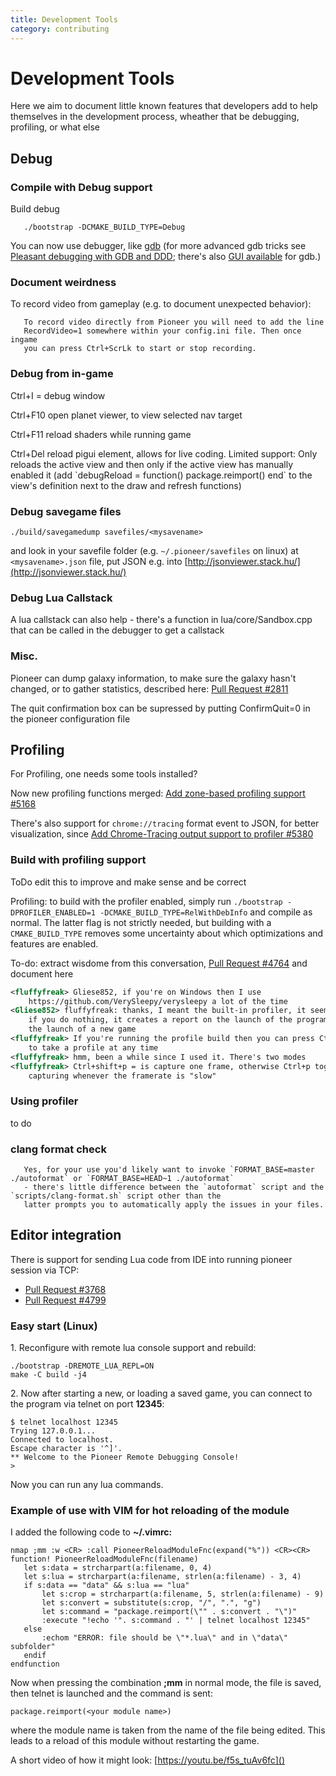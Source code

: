 ```yaml
---
title: Development Tools
category: contributing
---
```


# Development Tools

Here we aim to document little known features that developers add to help themselves in the development process, wheather that be debugging, profiling, or what else

## Debug

### Compile with Debug support

Build debug

`   ./bootstrap -DCMAKE_BUILD_TYPE=Debug`

You can now use debugger, like [gdb](https://felix-knorr.net/blog/using_gdb_directly.html) (for more advanced gdb tricks see [Pleasant debugging with GDB and DDD](https://begriffs.com/posts/2022-07-17-debugging-gdb-ddd.html); there's also [GUI available](https://github.com/epasveer/seer) for gdb.)

### Document weirdness

To record video from gameplay (e.g. to document unexpected behavior):

`   To record video directly from Pioneer you will need to add the line`  
`   RecordVideo=1 somewhere within your config.ini file. Then once ingame`  
`   you can press Ctrl+ScrLk to start or stop recording.`

### Debug from in-game

Ctrl+I = debug window

Ctrl+F10 open planet viewer, to view selected nav target

Ctrl+F11 reload shaders while running game

Ctrl+Del reload pigui element, allows for live coding. Limited support: Only reloads the active view and then only if the active view has manually enabled it (add \`debugReload = function() package.reimport() end\` to the view's definition next to the draw and refresh functions)

### Debug savegame files

`./build/savegamedump savefiles/<mysavename>`

and look in your savefile folder (e.g. `~/.pioneer/savefiles` on linux) at `<mysavename>.json` file, put JSON e.g. into [http://jsonviewer.stack.hu/](http://jsonviewer.stack.hu/)

### Debug Lua Callstack

A lua callstack can also help - there's a function in lua/core/Sandbox.cpp that can be called in the debugger to get a callstack

### Misc.

Pioneer can dump galaxy information, to make sure the galaxy hasn't changed, or to gather statistics, described here:
[Pull Request #2811](https://github.com/pioneerspacesim/pioneer/pull/2811)

The quit confirmation box can be supressed by putting ConfirmQuit=0 in the pioneer configuration file

## Profiling

For Profiling, one needs some tools installed?

Now new profiling functions merged:
[Add zone-based profiling support \#5168](https://github.com/pioneerspacesim/pioneer/pull/5168)

There's also support for `chrome://tracing` format event to JSON, for better visualization, since
[Add Chrome-Tracing output support to profiler \#5380](https://github.com/pioneerspacesim/pioneer/pull/5380)

### Build with profiling support

ToDo edit this to improve and make sense and be correct

Profiling: to build with the profiler enabled, simply run `./bootstrap -DPROFILER_ENABLED=1 -DCMAKE_BUILD_TYPE=RelWithDebInfo` and compile as normal.
The latter flag is not strictly needed, but building with a `CMAKE_BUILD_TYPE` removes some uncertainty about which optimizations and features are enabled.

To-do: extract wisdome from this conversation, [Pull Request #4764](https://github.com/pioneerspacesim/pioneer/pull/4764) and document here

```xml
<fluffyfreak> Gliese852, if you're on Windows then I use
	https://github.com/VerySleepy/verysleepy a lot of the time 
<Gliese852> fluffyfreak: thanks, I meant the built-in profiler, it seems that
	if you do nothing, it creates a report on the launch of the program, and
	the launch of a new game
<fluffyfreak> If you're running the profile build then you can press Ctrl+p
	to take a profile at any time
<fluffyfreak> hmm, been a while since I used it. There's two modes
<fluffyfreak> Ctrl+shift+p = is capture one frame, otherwise Ctrl+p toggles
	capturing whenever the framerate is "slow"
```

### Using profiler

to do

### clang format check

``    Yes, for your use you'd likely want to invoke `FORMAT_BASE=master ./autoformat` or `FORMAT_BASE=HEAD~1 ./autoformat` ``  
``    - there's little difference between the `autoformat` script and the `scripts/clang-format.sh` script other than the  ``  
`   latter prompts you to automatically apply the issues in your files.`

## Editor integration

There is support for sending Lua code from IDE into running pioneer session via TCP:
- [Pull Request #3768](https://github.com/pioneerspacesim/pioneer/pull/3768)
- [Pull Request #4799](https://github.com/pioneerspacesim/pioneer/pull/4799)

### Easy start (Linux)

1\. Reconfigure with remote lua console support and rebuild:

`./bootstrap -DREMOTE_LUA_REPL=ON`  
`make -C build -j4`

2\. Now after starting a new, or loading a saved game, you can connect to the program via telnet on port **12345**:

`$ telnet localhost 12345`  
`Trying 127.0.0.1...`  
`Connected to localhost.`  
`Escape character is '^]'.`  
`** Welcome to the Pioneer Remote Debugging Console!`  
`>`

Now you can run any lua commands.

### Example of use with VIM for hot reloading of the module

I added the following code to **\~/.vimrc:**

`nmap ;mm :w <CR> :call PioneerReloadModuleFnc(expand("%")) <CR><CR>`
`function! PioneerReloadModuleFnc(filename)`  
`   let s:data = strcharpart(a:filename, 0, 4)`  
`   let s:lua = strcharpart(a:filename, strlen(a:filename) - 3, 4)`  
`   if s:data == "data" && s:lua == "lua"`  
`       let s:crop = strcharpart(a:filename, 5, strlen(a:filename) - 9)`  
`       let s:convert = substitute(s:crop, "/", ".", "g")`  
`       let s:command = "package.reimport(\"" . s:convert . "\")"`  
`       :execute "!echo '". s:command . "' | telnet localhost 12345"`  
`   else`  
`       :echom "ERROR: file should be \"*.lua\" and in \"data\" subfolder"`  
`   endif`  
`endfunction`

Now when pressing the combination **;mm** in normal mode, the file is saved, then telnet is launched and the command is sent:

`package.reimport(<your module name>)`

where the module name is taken from the name of the file being edited. This leads to a reload of this module without restarting the game.

A short video of how it might look: [https://youtu.be/f5s_tuAv6fc]()
